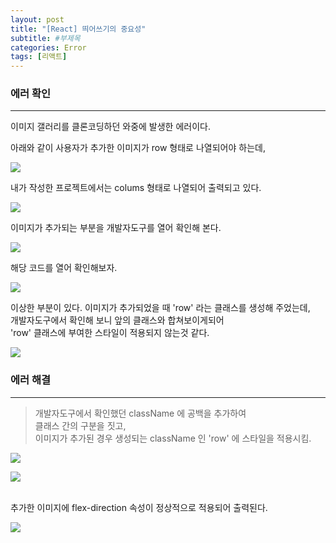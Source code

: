 ```yaml
---
layout: post
title: "[React] 띄어쓰기의 중요성"
subtitle: #부제목
categories: Error
tags: [리액트]
---
```


### 에러 확인
---

이미지 갤러리를 클론코딩하던 와중에 발생한 에러이다.
<br>

아래와 같이 사용자가 추가한 이미지가 row 형태로 나열되어야 하는데,

![](https://s3.us-west-2.amazonaws.com/secure.notion-static.com/14a1dd94-1fa6-45b9-ac0e-ce0d171f7ba8/imagebox5.jpg?X-Amz-Algorithm=AWS4-HMAC-SHA256&X-Amz-Content-Sha256=UNSIGNED-PAYLOAD&X-Amz-Credential=AKIAT73L2G45EIPT3X45%2F20230130%2Fus-west-2%2Fs3%2Faws4_request&X-Amz-Date=20230130T072315Z&X-Amz-Expires=86400&X-Amz-Signature=2a4268f9c20001eef2481984c6c9fc1efa978f1bbbfc578ff1c2002ab2842639&X-Amz-SignedHeaders=host&response-content-disposition=filename%3D%22imagebox5.JPG.jpg%22&x-id=GetObject)

내가 작성한 프로젝트에서는 colums 형태로 나열되어 출력되고 있다.

![](https://s3.us-west-2.amazonaws.com/secure.notion-static.com/1ec01dc5-c3c9-4d7d-ab9a-99ace8d4365d/imagebox1.jpg?X-Amz-Algorithm=AWS4-HMAC-SHA256&X-Amz-Content-Sha256=UNSIGNED-PAYLOAD&X-Amz-Credential=AKIAT73L2G45EIPT3X45%2F20230130%2Fus-west-2%2Fs3%2Faws4_request&X-Amz-Date=20230130T072616Z&X-Amz-Expires=86400&X-Amz-Signature=f214c2976738493de79929d0c6b0a458d2ab3b2d737888a8cf137e522b16ae11&X-Amz-SignedHeaders=host&response-content-disposition=filename%3D%22imagebox1.JPG.jpg%22&x-id=GetObject)

이미지가 추가되는 부분을 개발자도구를 열어 확인해 본다.

![](https://s3.us-west-2.amazonaws.com/secure.notion-static.com/4e20c8a1-a56c-42f5-a386-6c550ab59d00/imagebox2.jpg?X-Amz-Algorithm=AWS4-HMAC-SHA256&X-Amz-Content-Sha256=UNSIGNED-PAYLOAD&X-Amz-Credential=AKIAT73L2G45EIPT3X45%2F20230130%2Fus-west-2%2Fs3%2Faws4_request&X-Amz-Date=20230130T072711Z&X-Amz-Expires=86400&X-Amz-Signature=0ff1053c3adcf3a6a1005bad34bf1f446d10bfa216da1f1a252d88645b1796fd&X-Amz-SignedHeaders=host&response-content-disposition=filename%3D%22imagebox2.JPG.jpg%22&x-id=GetObject)

해당 코드를 열어 확인해보자.

![](https://s3.us-west-2.amazonaws.com/secure.notion-static.com/89ea91f2-39f7-4b42-803a-c5cda9367927/imagebox3.jpg?X-Amz-Algorithm=AWS4-HMAC-SHA256&X-Amz-Content-Sha256=UNSIGNED-PAYLOAD&X-Amz-Credential=AKIAT73L2G45EIPT3X45%2F20230130%2Fus-west-2%2Fs3%2Faws4_request&X-Amz-Date=20230130T072815Z&X-Amz-Expires=86400&X-Amz-Signature=91adc5c2cee9cb1e5ee9d7b9ac78337065a5e383ec2c37559b67a52bb8656015&X-Amz-SignedHeaders=host&response-content-disposition=filename%3D%22imagebox3.JPG.jpg%22&x-id=GetObject)

이상한 부분이 있다.
이미지가 추가되었을 때 'row' 라는 클래스를 생성해 주었는데,<br>
개발자도구에서 확인해 보니 앞의 클래스와 합쳐보이게되어<br>
'row' 클래스에 부여한 스타일이 적용되지 않는것 같다. 

![](https://s3.us-west-2.amazonaws.com/secure.notion-static.com/b578daf7-a79b-42af-a48b-f218b15dc3ca/imagebox4.jpg?X-Amz-Algorithm=AWS4-HMAC-SHA256&X-Amz-Content-Sha256=UNSIGNED-PAYLOAD&X-Amz-Credential=AKIAT73L2G45EIPT3X45%2F20230130%2Fus-west-2%2Fs3%2Faws4_request&X-Amz-Date=20230130T093300Z&X-Amz-Expires=86400&X-Amz-Signature=940731ea5fb05298de95b17e3de8772b343264bd033f106e6ac275c297545d0e&X-Amz-SignedHeaders=host&response-content-disposition=filename%3D%22imagebox4.JPG.jpg%22&x-id=GetObject)


### 에러 해결
---

> 개발자도구에서 확인했던 className 에 공백을 추가하여<br>
클래스 간의 구분을 짓고,<br>
이미지가 추가된 경우 생성되는 className 인 'row' 에 스타일을 적용시킴.

![](https://s3.us-west-2.amazonaws.com/secure.notion-static.com/2795eeb4-6464-4b84-ae85-45c1cd74d8d6/imagebox6.jpg?X-Amz-Algorithm=AWS4-HMAC-SHA256&X-Amz-Content-Sha256=UNSIGNED-PAYLOAD&X-Amz-Credential=AKIAT73L2G45EIPT3X45%2F20230130%2Fus-west-2%2Fs3%2Faws4_request&X-Amz-Date=20230130T093425Z&X-Amz-Expires=86400&X-Amz-Signature=aebfce354dbe91ab941434fde0a0768c1e3bb1f17ec1774d883aa73f0471255a&X-Amz-SignedHeaders=host&response-content-disposition=filename%3D%22imagebox6.JPG.jpg%22&x-id=GetObject)

![](https://s3.us-west-2.amazonaws.com/secure.notion-static.com/008a5c2a-f1cc-43ad-9f80-c1245899f557/imagebox7.jpg?X-Amz-Algorithm=AWS4-HMAC-SHA256&X-Amz-Content-Sha256=UNSIGNED-PAYLOAD&X-Amz-Credential=AKIAT73L2G45EIPT3X45%2F20230130%2Fus-west-2%2Fs3%2Faws4_request&X-Amz-Date=20230130T093623Z&X-Amz-Expires=86400&X-Amz-Signature=45052236c3c75293f8e644538e7648139b8a970505ebcd2f8dce24724603b83c&X-Amz-SignedHeaders=host&response-content-disposition=filename%3D%22imagebox7.JPG.jpg%22&x-id=GetObject)
<br>
<br>

추가한 이미지에 flex-direction 속성이 정상적으로 적용되어 출력된다.

![](https://s3.us-west-2.amazonaws.com/secure.notion-static.com/de6d44d0-e291-434d-af4c-7cc6bb3e8996/imagebox8.jpg?X-Amz-Algorithm=AWS4-HMAC-SHA256&X-Amz-Content-Sha256=UNSIGNED-PAYLOAD&X-Amz-Credential=AKIAT73L2G45EIPT3X45%2F20230130%2Fus-west-2%2Fs3%2Faws4_request&X-Amz-Date=20230130T093636Z&X-Amz-Expires=86400&X-Amz-Signature=36aa80fe5bde999b592300499f6b3ac6b839c3a94ada0cb7a4ad18bb51b1f4b2&X-Amz-SignedHeaders=host&response-content-disposition=filename%3D%22imagebox8.JPG.jpg%22&x-id=GetObject)
